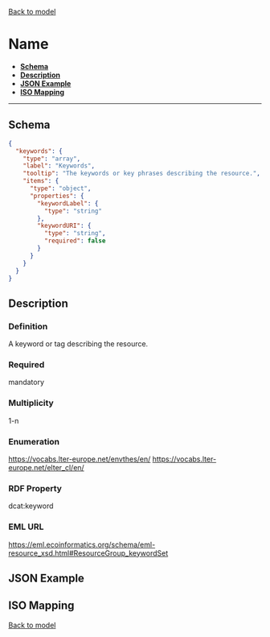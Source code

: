 [Back to model](_base.md)

# Name

- **[Schema](#schema)**
- **[Description](#description)**
- **[JSON Example](#json-example)**
- **[ISO Mapping](#iso-mapping)**
---
## Schema
```json
{
  "keywords": {
    "type": "array",
    "label": "Keywords",
    "tooltip": "The keywords or key phrases describing the resource.",
    "items": {
      "type": "object",
      "properties": {
        "keywordLabel": {
          "type": "string"
        },
        "keywordURI": {
          "type": "string",
          "required": false
        }
      }
    }
  }
}
```
## Description
### Definition
A keyword or tag describing the resource.
### Required
mandatory
### Multiplicity
1-n
### Enumeration
https://vocabs.lter-europe.net/envthes/en/
https://vocabs.lter-europe.net/elter_cl/en/
### RDF Property
dcat:keyword
### EML URL
https://eml.ecoinformatics.org/schema/eml-resource_xsd.html#ResourceGroup_keywordSet
## JSON Example
## ISO Mapping

[Back to model](_base.md)

